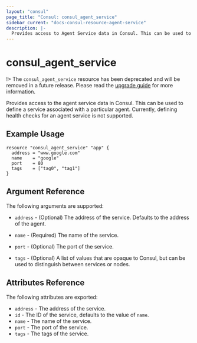 ```yaml
---
layout: "consul"
page_title: "Consul: consul_agent_service"
sidebar_current: "docs-consul-resource-agent-service"
description: |-
  Provides access to Agent Service data in Consul. This can be used to define a service associated with a particular agent. Currently, defining health checks for an agent service is not supported.
---
```


# consul_agent_service

!> The `consul_agent_service` resource has been deprecated and will be removed in a future release. Please
read the [upgrade guide](/docs/providers/consul/upgrading.html) for more information.

Provides access to the agent service data in Consul. This can be used to
define a service associated with a particular agent. Currently, defining
health checks for an agent service is not supported.

## Example Usage

```hcl
resource "consul_agent_service" "app" {
  address = "www.google.com"
  name    = "google"
  port    = 80
  tags    = ["tag0", "tag1"]
}
```

## Argument Reference

The following arguments are supported:

* `address` - (Optional) The address of the service. Defaults to the
  address of the agent.

* `name` - (Required) The name of the service.

* `port` - (Optional) The port of the service.

* `tags` - (Optional) A list of values that are opaque to Consul,
  but can be used to distinguish between services or nodes.

## Attributes Reference

The following attributes are exported:

* `address` - The address of the service.
* `id` - The ID of the service, defaults to the value of `name`.
* `name` - The name of the service.
* `port` - The port of the service.
* `tags` - The tags of the service.
